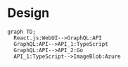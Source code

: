 # Design

```mermaid
graph TD;
  React.js:WebUI-->GraphQL:API
  GraphQL:API-->API_1:TypeScript
  GraphQL:API-->API_2:Go
  API_1:TypeScript-->ImageBlob:Azure
```